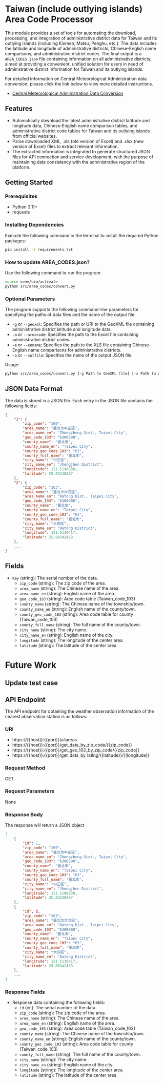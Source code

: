 # Taiwan (include outlying islands) Area Code Processor

This module provides a set of tools for automating the download, processing, and integration of administrative district data for Taiwan and its outlying islands (including Kinmen, Matsu, Penghu, etc.). The data includes the latitude and longitude of administrative districts, Chinese-English name comparisons, and administrative district codes. The final output is a `AREA_CODES.json` file containing information on all administrative districts, aimed at providing a convenient, unified solution for users in need of administrative district information for Taiwan and its outlying islands.

For detailed information on Central Meteorological Administration data conversion, please click the link below to view more detailed instructions.

- [Central Meteorological Administration Data Conversion](https://alerts.ncdr.nat.gov.tw/CAPfiledownload.aspx)

## Features

- Automatically download the latest administrative district latitude and longitude data, Chinese-English name comparison tables, and administrative district code tables for Taiwan and its outlying islands from official websites.
- Parse downloaded XML, .xls (old version of Excel) and .xlsx (new version of Excel) files to extract relevant information.
- The extracted information is integrated to generate structured JSON files for API connection and service development, with the purpose of maintaining data consistency with the administrative region of the platform.

## Getting Started

### Prerequisites

- Python 3.11+
- requests

### Installing Dependencies

Execute the following command in the terminal to install the required Python packages:

```bash
pip install -r requirements.txt
```

### How to update AREA_CODES.json?

Use the following command to run the program:

```bash
source venv/bin/activate
python src/area_codes/convert.py
```

### Optional Parameters

The program supports the following command-line parameters for specifying the paths of data files and the name of the output file:

- `-g` or `--geoxml`: Specifies the path or URI to the GeoXML file containing administrative district latitude and longitude data.
- `-a` or `--areacode`: Specifies the path to the Excel file containing administrative district codes.
- `-e` or `--enname`: Specifies the path to the XLS file containing Chinese-English name comparisons for administrative districts.
- `-o` or `--outfile`: Specifies the name of the output JSON file.

Usage:

```bash
python src/area_codes/convert.py [-g Path to GeoXML file] [-a Path to administrative district code file] [-e Path to Chinese-English comparison file] [-o Name of output JSON file]
```

## JSON Data Format
The data is stored in a JSON file. Each entry in the JSON file contains the following fields:

```json
{
    "1": {
        "zip_code": "100",
        "area_name": "臺北市中正區",
        "area_name_en": "Zhongzheng Dist., Taipei City",
        "geo_code_103": "6300500",
        "county_name": "臺北市",
        "county_name_en": "Taipei City",
        "county_geo_code_103": "63",
        "county_full_name": "臺北市",
        "city_name": "中正區",
        "city_name_en": "Jhongjhen District",
        "longitude": 121.5198839,
        "latitude": 25.03240487
    },
    "2": {
        "zip_code": "103",
        "area_name": "臺北市大同區",
        "area_name_en": "Datong Dist., Taipei City",
        "geo_code_103": "6300600",
        "county_name": "臺北市",
        "county_name_en": "Taipei City",
        "county_geo_code_103": "63",
        "county_full_name": "臺北市",
        "city_name": "大同區",
        "city_name_en": "Datong District",
        "longitude": 121.5130417,
        "latitude": 25.06342433
    },    
    ...
}
```

## Fields
- `Key` (string): The serial number of the data.
  - `zip_code` (string): The zip code of the area.
  - `area_name` (string): The Chinese name of the area.
  - `area_name_en` (string): English name of the area.
  - `geo_code_103` (string): Area code table (Taiwan_code_103)
  - `county_name` (string): The Chinese name of the township/town.
  - `county_name_en` (string): English name of the county/town.
  - `county_geo_code_103` (string): Area code table for county (Taiwan_code_103)
  - `county_full_name` (string): The full name of the county/town.
  - `city_name` (string): The city name.
  - `city_name_en` (string): English name of the city.
  - `longitude` (string): The longitude of the center area.
  - `latitude` (string): The latitude of the center area.


# Future Work

## Update test case

## API Endpoint

The API endpoint for obtaining the weather observation information of the nearest observation station is as follows:

### URI
* https://{{host}}:{{port}}/allareas
* https://{{host}}:{{port}}/get_data_by_zip_code/{{zip_code}}
* https://{{host}}:{{port}}/get_geo_103_by_zip_code/{{zip_code}}
* https://{{host}}:{{port}}/get_data_by_latlng/{{latitude}}/{{longitude}}

### Request Method
GET

### Request Parameters
None

### Response Body
The response will return a JSON object

```json
[
    {
        "id": 1,
        "zip_code": "100",
        "area_name": "臺北市中正區",
        "area_name_en": "Zhongzheng Dist., Taipei City",
        "geo_code_103": "6300500",
        "county_name": "臺北市",
        "county_name_en": "Taipei City",
        "county_geo_code_103": "63",
        "county_full_name": "臺北市",
        "city_name": "中正區",
        "city_name_en": "Jhongjhen District",
        "longitude": 121.5198839,
        "latitude": 25.03240487
    },
    {
        "id", 2,
        "zip_code": "103",
        "area_name": "臺北市大同區",
        "area_name_en": "Datong Dist., Taipei City",
        "geo_code_103": "6300600",
        "county_name": "臺北市",
        "county_name_en": "Taipei City",
        "county_geo_code_103": "63",
        "county_full_name": "臺北市",
        "city_name": "大同區",
        "city_name_en": "Datong District",
        "longitude": 121.5130417,
        "latitude": 25.06342433
    },
    ...
]
```

### Response Fields
- Response data containing the following fields:
  - `id` (int): The serial number of the data.
  - `zip_code` (string): The zip code of the area.
  - `area_name` (string): The Chinese name of the area.
  - `area_name_en` (string): English name of the area.
  - `geo_code_103` (string): Area code table (Taiwan_code_103)
  - `county_name` (string): The Chinese name of the township/town.
  - `county_name_en` (string): English name of the county/town.
  - `county_geo_code_103` (string): Area code table for county (Taiwan_code_103)
  - `county_full_name` (string): The full name of the county/town.
  - `city_name` (string): The city name.
  - `city_name_en` (string): English name of the city.
  - `longitude` (string): The longitude of the center area.
  - `latitude` (string): The latitude of the center area.
